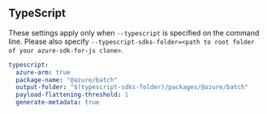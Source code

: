 ## TypeScript

These settings apply only when `--typescript` is specified on the command line.
Please also specify `--typescript-sdks-folder=<path to root folder of your azure-sdk-for-js clone>`.

``` yaml $(typescript)
typescript:
  azure-arm: true
  package-name: "@azure/batch"
  output-folder: "$(typescript-sdks-folder)/packages/@azure/batch"
  payload-flattening-threshold: 1
  generate-metadata: true
```